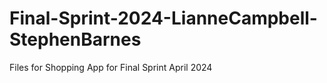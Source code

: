 # Final-Sprint-2024-LianneCampbell-StephenBarnes
Files for Shopping App for Final Sprint April 2024
